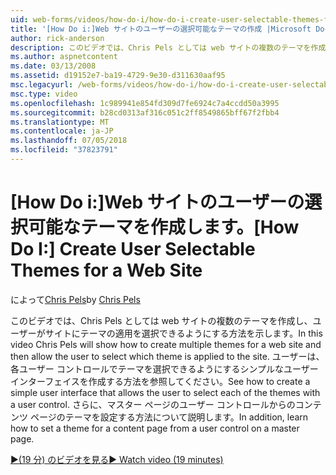```yaml
---
uid: web-forms/videos/how-do-i/how-do-i-create-user-selectable-themes-for-a-web-site
title: '[How Do i:]Web サイトのユーザーの選択可能なテーマの作成 |Microsoft Docs'
author: rick-anderson
description: このビデオでは、Chris Pels としては web サイトの複数のテーマを作成し、ユーザーがサイトにテーマの適用を選択できるようにする方法を示します。 表示する方法.
ms.author: aspnetcontent
ms.date: 03/13/2008
ms.assetid: d19152e7-ba19-4729-9e30-d311630aaf95
msc.legacyurl: /web-forms/videos/how-do-i/how-do-i-create-user-selectable-themes-for-a-web-site
msc.type: video
ms.openlocfilehash: 1c989941e854fd309d7fe6924c7a4ccdd50a3995
ms.sourcegitcommit: b28cd0313af316c051c2ff8549865bff67f2fbb4
ms.translationtype: MT
ms.contentlocale: ja-JP
ms.lasthandoff: 07/05/2018
ms.locfileid: "37823791"
---
```

<a name="how-do-i-create-user-selectable-themes-for-a-web-site"></a><span data-ttu-id="ebe59-104">[How Do i:]Web サイトのユーザーの選択可能なテーマを作成します。</span><span class="sxs-lookup"><span data-stu-id="ebe59-104">[How Do I:] Create User Selectable Themes for a Web Site</span></span>
====================
<span data-ttu-id="ebe59-105">によって[Chris Pels](https://twitter.com/chrispels)</span><span class="sxs-lookup"><span data-stu-id="ebe59-105">by [Chris Pels](https://twitter.com/chrispels)</span></span>

<span data-ttu-id="ebe59-106">このビデオでは、Chris Pels としては web サイトの複数のテーマを作成し、ユーザーがサイトにテーマの適用を選択できるようにする方法を示します。</span><span class="sxs-lookup"><span data-stu-id="ebe59-106">In this video Chris Pels will show how to create multiple themes for a web site and then allow the user to select which theme is applied to the site.</span></span> <span data-ttu-id="ebe59-107">ユーザーは、各ユーザー コントロールでテーマを選択できるようにするシンプルなユーザー インターフェイスを作成する方法を参照してください。</span><span class="sxs-lookup"><span data-stu-id="ebe59-107">See how to create a simple user interface that allows the user to select each of the themes with a user control.</span></span> <span data-ttu-id="ebe59-108">さらに、マスター ページのユーザー コントロールからのコンテンツ ページのテーマを設定する方法について説明します。</span><span class="sxs-lookup"><span data-stu-id="ebe59-108">In addition, learn how to set a theme for a content page from a user control on a master page.</span></span>

[<span data-ttu-id="ebe59-109">&#9654;(19 分) のビデオを見る</span><span class="sxs-lookup"><span data-stu-id="ebe59-109">&#9654; Watch video (19 minutes)</span></span>](https://channel9.msdn.com/Blogs/ASP-NET-Site-Videos/how-do-i-create-user-selectable-themes-for-a-web-site)
